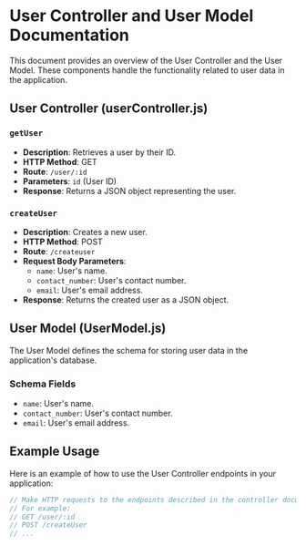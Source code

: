 # User Controller and User Model Documentation

This document provides an overview of the User Controller and the User Model. These components handle the functionality related to user data in the application.

## User Controller (userController.js)

### `getUser`
- **Description**: Retrieves a user by their ID.
- **HTTP Method**: GET
- **Route**: `/user/:id`
- **Parameters**: `id` (User ID)
- **Response**: Returns a JSON object representing the user.

### `createUser`
- **Description**: Creates a new user.
- **HTTP Method**: POST
- **Route**: `/createuser`
- **Request Body Parameters**:
  - `name`: User's name.
  - `contact_number`: User's contact number.
  - `email`: User's email address.
- **Response**: Returns the created user as a JSON object.

## User Model (UserModel.js)

The User Model defines the schema for storing user data in the application's database.

### Schema Fields
- `name`: User's name.
- `contact_number`: User's contact number.
- `email`: User's email address.

## Example Usage

Here is an example of how to use the User Controller endpoints in your application:

```javascript
// Make HTTP requests to the endpoints described in the controller documentation.
// For example:
// GET /user/:id
// POST /createUser
// ...